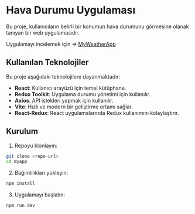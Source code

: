 # Hava Durumu Uygulaması

Bu proje, kullanıcıların belirli bir konumun hava durumunu görmesine olanak tanıyan bir web uygulamasıdır. 

Uygulamayı incelemek için =>  [MyWeatherApp](https://myweatherapp-birkan.netlify.app/)


## Kullanılan Teknolojiler

Bu proje aşağıdaki teknolojilere dayanmaktadır:

- **React**: Kullanıcı arayüzü için temel kütüphane.
- **Redux Toolkit**: Uygulama durumu yönetimi için kullanılır.
- **Axios**: API istekleri yapmak için kullanılır.
- **Vite**: Hızlı ve modern bir geliştirme ortamı sağlar.
- **React-Redux**: React uygulamalarında Redux kullanımını kolaylaştırır.

## Kurulum

1. Repoyu klonlayın:

```bash
git clone <repo-url>
cd myapp
```

2. Bağımlılıkları yükleyin:

```bash
npm install
```

3. Uygulamayı başlatın:

```bash
npm run dev
```

